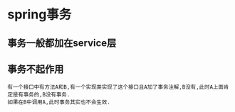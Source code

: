 # spring事务

## 事务一般都加在service层


## 事务不起作用
```
有一个接口中有方法A和B,有一个实现类实现了这个接口且A加了事务注解,B没有,此时A上面肯定是有事务的,B没有事务.
如果在B中调用A,此时事务其实也不会生效.
```